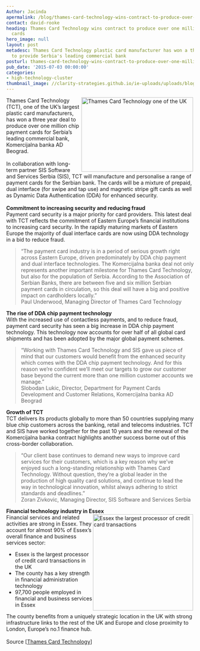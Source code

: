 ```yaml
---
Author: Jacinda
apermalink: /blog/thames-card-technology-wins-contract-to-produce-over-one-million-chip-payment-cards
contact: david-rooke
heading: Thames Card Technology wins contract to produce over one million chip payment
  cards
hero_image: null
layout: post
metadesc: Thames Card Technology plastic card manufacturer has won a three year deal
  to provide Serbia's leading commercial bank
posturl: thames-card-technology-wins-contract-to-produce-over-one-million-chip-payment-cards
pub_date: '2015-07-03 00:00:00'
categories:
- high-technology-cluster
thumbnail_image: //clarity-strategies.github.io/ie-uploads/uploads/blog/Thamescard_mini.jpg
---
```


<p><img alt='Thames Card Technology one of the UK's largest plastic card manufacturer ' src='//clarity-strategies.github.io/ie-uploads/uploads/blog/Thamescard_300.jpg' style='float:right; height:200px; margin-left:2px; margin-right:2px; width:300px'/>Thames Card Technology (TCT), one of the UK’s largest plastic card manufacturers, has won a three year deal to produce over one million chip payment cards for Serbia’s leading commercial bank, Komercijalna banka AD Beograd.<br/><br/>In collaboration with long-term partner SIS Software and Services Serbia (SIS), TCT will manufacture and personalise a range of payment cards for the Serbian bank. The cards will be a mixture of prepaid, dual interface (for swipe and tap use) and magnetic stripe gift cards as well as Dynamic Data Authentication (DDA) for enhanced security.<br/><br/><strong>Commitment to increasing security and reducing fraud</strong><br/>Payment card security is a major priority for card providers. This latest deal with TCT reflects the commitment of Eastern Europe’s financial institutions to increasing card security. In the rapidly maturing markets of Eastern Europe the majority of dual interface cards are now using DDA technology in a bid to reduce fraud.</p><blockquote><p>“The payment card industry is in a period of serious growth right across Eastern Europe, driven predominately by DDA chip payment and dual interface technologies. The Komercijalna banka deal not only represents another important milestone for Thames Card Technology, but also for the population of Serbia. According to the Association of Serbian Banks, there are between five and six million Serbian payment cards in circulation, so this deal will have a big and positive impact on cardholders locally.”<br/>Paul Underwood, Managing Director of Thames Card Technology</p></blockquote><p><strong>The rise of DDA chip payment technology</strong><br/>With the increased use of contactless payments, and to reduce fraud, payment card security has seen a big increase in DDA chip payment technology. This technology now accounts for over half of all global card shipments and has been adopted by the major global payment schemes.</p><blockquote><p>“Working with Thames Card Technology and SIS gave us piece of mind that our customers would benefit from the enhanced security which comes with the DDA chip payment technology. And for this reason we’re confident we’ll meet our targets to grow our customer base beyond the current more than one million customer accounts we manage.”<br/>Slobodan Lukic, Director, Department for Payment Cards Development and Customer Relations, Komercijalna banka AD Beograd</p></blockquote><p><strong>Growth of TCT</strong><br/>TCT delivers its products globally to more than 50 countries supplying many blue chip customers across the banking, retail and telecoms industries. TCT and SIS have worked together for the past 10 years and the renewal of the Komercijalna banka contract highlights another success borne out of this cross-border collaboration.</p><blockquote><p>“Our client base continues to demand new ways to improve card services for their customers, which is a key reason why we’ve enjoyed such a long-standing relationship with Thames Card Technology. Without question, they’re a global leader in the production of high quality card solutions, and continue to lead the way in technological innovation, whilst always adhering to strict standards and deadlines.”<br/>Zoran Zivkovic, Managing Director, SIS Software and Services Serbia</p></blockquote><p><strong>Financial technology industry in Essex</strong><br/><img alt='Essex the largest processor of credit card transactions' src='//clarity-strategies.github.io/ie-uploads/uploads/blog/Infographic.png' style='float:right; height:259px; margin-left:2px; margin-right:2px; width:269px'/>Financial services and related activities are strong in Essex. They account for almost 90% of Essex’s overall finance and business services sector:</p><ul><li>Essex is the largest processor of credit card transactions in the UK</li><li>The county has a key strength in financial administration technology</li><li>97,700 people employed in financial and business services in Essex</li></ul><p>The county benefits from a uniquely strategic location in the UK with strong infrastructure links to the rest of the UK and Europe and close proximity to London, Europe’s no.1 finance hub.<br/><br/>Source [<a href='http://www.thamescardtechnology.com/news/three-year-komercijalna-bank-contract/' target='_blank'>Thames Card Technology</a>]</p>